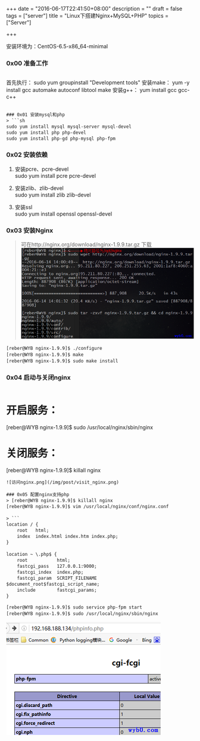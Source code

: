 +++
date = "2016-06-17T22:41:50+08:00"
description = ""
draft = false
tags = ["server"]
title = "Linux下搭建Nginx+MySQL+PHP"
topics = ["Server"]

+++

安装环境为：CentOS-6.5-x86_64-minimal

### 0x00 准备工作
> ```
首先执行：
    sudo yum groupinstall "Development tools"
安装make：
    yum -y install gcc automake autoconf libtool make
安装g++：
    yum install gcc gcc-c++
```

### 0x01 安装mysql和php
> ```sh
sudo yum install mysql mysql-server mysql-devel
sudo yum install php php-devel
sudo yum install php-gd php-mysql php-fpm
```

### 0x02 安装依赖
1. 安装pcre、pcre-devel  
sudo yum install pcre pcre-devel

2. 安装zlib、zlib-devel  
sudo yum install zlib zlib-devel

3. 安装ssl  
sudo yum install openssl openssl-devel

### 0x03 安装Nginx
> 可在http://nginx.org/download/nginx-1.9.9.tar.gz 下载
![下载nginx安装包](/img/post/download_nginx.png)
```sh
[reber@WYB nginx-1.9.9]$ ./configure
[reber@WYB nginx-1.9.9]$ make
[reber@WYB nginx-1.9.9]$ sudo make install
```

### 0x04 启动与关闭nginx
> ```sh
# 开启服务：
[reber@WYB nginx-1.9.9]$ sudo /usr/local/nginx/sbin/nginx
# 关闭服务：
[reber@WYB nginx-1.9.9]$ killall nginx
```
![访问nginx.png](/img/post/visit_nginx.png)

### 0x05 配置nginx支持php
> [reber@WYB nginx-1.9.9]$ killall nginx  
[reber@WYB nginx-1.9.9]$ vim /usr/local/nginx/conf/nginx.conf

> ```
location / {
    root   html;
    index  index.html index.htm index.php;
}

location ~ \.php$ {
    root           html;
    fastcgi_pass   127.0.0.1:9000;
    fastcgi_index  index.php;
    fastcgi_param  SCRIPT_FILENAME  $document_root$fastcgi_script_name;
    include        fastcgi_params;
}
```
```sh
[reber@WYB nginx-1.9.9]$ sudo service php-fpm start
[reber@WYB nginx-1.9.9]$ sudo /usr/local/nginx/sbin/nginx
```
![访问nginx的phpinfo.php](/img/post/visit_nginx_phpinfo.png)